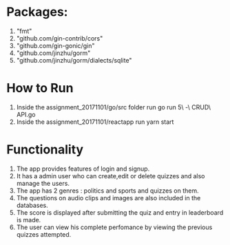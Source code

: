# Packages: 

1) "fmt"
2)   "github.com/gin-contrib/cors" 
3)   "github.com/gin-gonic/gin"
4)   "github.com/jinzhu/gorm"
5)   "github.com/jinzhu/gorm/dialects/sqlite"

# How to Run

1) Inside the assignment_20171101/go/src folder run 
     go run 5\ -\ CRUD\ API.go 
2) Inside the assignment_20171101/reactapp run
     yarn start
     
# Functionality

1) The app provides features of login and signup.
2) It has a admin user who can create,edit or delete quizzes and also manage the users.
3) The app has 2 genres : politics and sports and quizzes on them.
4) The questions on audio clips and images are also included in the databases.
5) The score is displayed after submitting the quiz and entry in leaderboard is made.
6) The user can view his complete perfomance by viewing the previous quizzes attempted.
